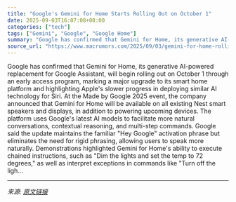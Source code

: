 ```yaml
---
title: "Google's Gemini for Home Starts Rolling Out on October 1"
date: 2025-09-03T16:07:08+08:00
categories: ["tech"]
tags: ["Gemini", "Google", "Google Home"]
summary: "Google has confirmed that Gemini for Home, its generative AI-powered replacement for Google Assistant, will begin rolling out on October 1 through an early access program, marking a major upgrade to i"
source_url: "https://www.macrumors.com/2025/09/03/gemini-for-home-rolling-out-october-1/"
---
```


Google has confirmed that Gemini for Home, its generative AI-powered replacement for Google Assistant, will begin rolling out on October 1 through an early access program, marking a major upgrade to its smart home platform and highlighting Apple's slower progress in deploying similar AI technology for Siri. At the Made by Google 2025 event, the company announced that Gemini for Home will be available on all existing Nest smart speakers and displays, in addition to powering upcoming devices. The platform uses Google's latest AI models to facilitate more natural conversations, contextual reasoning, and multi-step commands. Google said the update maintains the familiar "Hey Google" activation phrase but eliminates the need for rigid phrasing, allowing users to speak more naturally. Demonstrations highlighted Gemini for Home's ability to execute chained instructions, such as "Dim the lights and set the temp to 72 degrees," as well as interpret exceptions in commands like "Turn off the ligh...

---

*来源: [原文链接](https://www.macrumors.com/2025/09/03/gemini-for-home-rolling-out-october-1/)*
